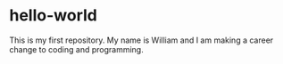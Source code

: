 # hello-world
This is my first repository.
My name is William and I am making a career change to coding and programming.
